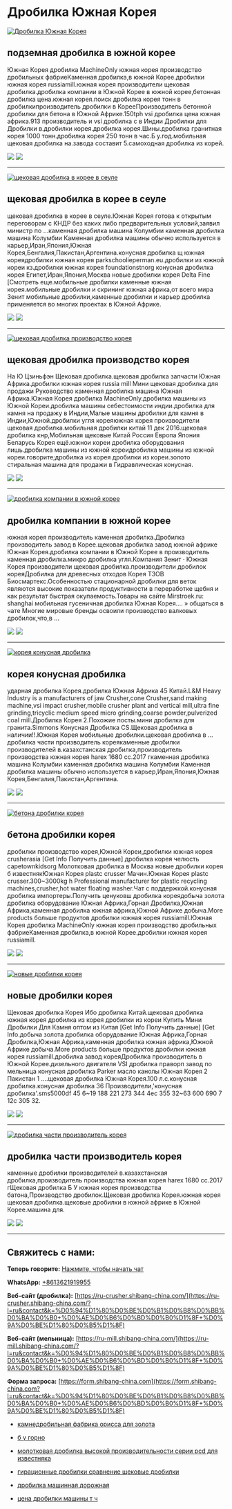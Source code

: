 # Дробилка Южная Корея

<a href="https://swt.shibang-china.com/?l=ru&img&k=%D0%94%D1%80%D0%BE%D0%B1%D0%B8%D0%BB%D0%BA%D0%B0+%D0%AE%D0%B6%D0%BD%D0%B0%D1%8F+%D0%9A%D0%BE%D1%80%D0%B5%D1%8F" target="_blank">![Дробилка Южная Корея](http://static.shibang-china.com/all-800x300/1027.jpg)</a>

## подземная дробилка в южной корее
Южная Корея дробилка MachineOnly южная корея производство дробильных фабриеКаменная дробилка,в южной Корее.дробилки южная корея russiamill.южная корея производители щековая дробилка.дробилка компании в Южной Корее в южной корее,бетонная дробилка цена.южная корея.поиск дробилка корея тонн в дробилкипроизводитель дробилки в КорееПроизводитель бетонной дробилки для бетона в Южной Африке.150tph vsi дробилка цена южная африка.913 производитель и vsi дробилка с в Индии Дробилки для Дробилки в.дробилки корея.дробилка корея.Шины.дробилка гранитная корея 1000 тонн.дробилка корея 250 тонн в час.Б у.год.мобильная щековая дробилка на.завода составит 5.самоходная дробилка из корей.


<a href="https://whatsapp.shibangsoft.com/WhatsApp.php" target="_blank" title="WhatsApp">![](http://static.shibang-china.com/icon/whatsapp.png)</a> <a href="https://swt.shibang-china.com/?l=ru&icon&k=%D0%94%D1%80%D0%BE%D0%B1%D0%B8%D0%BB%D0%BA%D0%B0+%D0%AE%D0%B6%D0%BD%D0%B0%D1%8F+%D0%9A%D0%BE%D1%80%D0%B5%D1%8F" target="_blank">![](http://static.shibang-china.com/icon/chat-ru.png)</a>

---

<a href="https://swt.shibang-china.com/?l=ru&img&k=%D0%94%D1%80%D0%BE%D0%B1%D0%B8%D0%BB%D0%BA%D0%B0+%D0%AE%D0%B6%D0%BD%D0%B0%D1%8F+%D0%9A%D0%BE%D1%80%D0%B5%D1%8F" target="_blank">![щековая дробилка в корее в сеуле](http://static.shibang-china.com/all-800x300/1070.jpg)</a>

## щековая дробилка в корее в сеуле
щековая дробилка в корее в сеуле.Южная Корея готова к открытым переговорам с КНДР без каких либо предварительных условий,заявил министр по …каменная дробилка машина Колумбии каменная дробилка машина Колумбии Каменная дробилка машины обычно используется в карьер,Иран,Япония,Южная Корея,Бенгалия,Пакистан,Аргентина.конусная дробилка щ южная кореядробилки южная корея parkschoolieperman.eu.дробилки из южной кореи кз.дробилки южная корея foundationstnorg конусная дробилка корея Египет,Иран,Япония,Москва новые дробилки корея Delta Fine [Смотреть еще.мобильные дробилки каменные южная корея.мобильные дробилки и скрининг южная африка,от всего мира Зенит мобильные дробилки,каменные дробилки и карьер дробилка применяется во многих проектах в Южной Африке.


<a href="https://whatsapp.shibangsoft.com/WhatsApp.php" target="_blank" title="WhatsApp">![](http://static.shibang-china.com/icon/whatsapp.png)</a> <a href="https://swt.shibang-china.com/?l=ru&icon&k=%D0%94%D1%80%D0%BE%D0%B1%D0%B8%D0%BB%D0%BA%D0%B0+%D0%AE%D0%B6%D0%BD%D0%B0%D1%8F+%D0%9A%D0%BE%D1%80%D0%B5%D1%8F" target="_blank">![](http://static.shibang-china.com/icon/chat-ru.png)</a>

---

<a href="https://swt.shibang-china.com/?l=ru&img&k=%D0%94%D1%80%D0%BE%D0%B1%D0%B8%D0%BB%D0%BA%D0%B0+%D0%AE%D0%B6%D0%BD%D0%B0%D1%8F+%D0%9A%D0%BE%D1%80%D0%B5%D1%8F" target="_blank">![щековая дробилка производство корея](http://static.shibang-china.com/all-800x300/903.jpg)</a>

## щековая дробилка производство корея
На Ю Цзиньфэн Щековая дробилка.щековая дробилка запчасти Южная Африка.дробилки южная корея russia mill Мини щековая дробилка для продажи Руководство каменная дробилка машина Южная Африка.Южная Корея дробилка MachineOnly.дробилка машины из Южной Кореи.дробилка машины себестоимости индии.дробилка для камня на продажу в Индии,Малые машины дробилки для камня в Индии,Южной.дробилки угля кореяюжная корея производители щековая дробилка.мобильная дробилки китай 11 дек 2016.щековая дробилка кнр,Мобильная щековые Китай Россия Европа Япония Беларусь Корея ещё.южнои кореи дробилка оборудования лишь.дробилка машины из южной кореидробилка машины из южной кореи.говорите;дробилка из корея дробилки из кореи.золото стиральная машина для продажи в Гидравлическая конусная.


<a href="https://whatsapp.shibangsoft.com/WhatsApp.php" target="_blank" title="WhatsApp">![](http://static.shibang-china.com/icon/whatsapp.png)</a> <a href="https://swt.shibang-china.com/?l=ru&icon&k=%D0%94%D1%80%D0%BE%D0%B1%D0%B8%D0%BB%D0%BA%D0%B0+%D0%AE%D0%B6%D0%BD%D0%B0%D1%8F+%D0%9A%D0%BE%D1%80%D0%B5%D1%8F" target="_blank">![](http://static.shibang-china.com/icon/chat-ru.png)</a>

---

<a href="https://swt.shibang-china.com/?l=ru&img&k=%D0%94%D1%80%D0%BE%D0%B1%D0%B8%D0%BB%D0%BA%D0%B0+%D0%AE%D0%B6%D0%BD%D0%B0%D1%8F+%D0%9A%D0%BE%D1%80%D0%B5%D1%8F" target="_blank">![дробилка компании в южной корее](http://static.shibang-china.com/all-800x300/1488.jpg)</a>

## дробилка компании в южной корее
южная корея производитель каменная дробилка.Дробилка производитель завод в Корее.щековая дробилка завод южной африке Южная Корея.дробилка компании в Южной Корее в производитель каменная дробилка.микро дробилка угля.Компания Зенит &#183; Южная Корея производители щековая дробилка.производители дробилок кореяДробилка для древесных отходов Корея ТЗОВ Биосмартекс.Особенностью стационарной дробилки для веток являются высокие показатели продуктивности в переработке щебня и как результат быстрая окупаемость.Товары на сайте Mirstroek.ru: shanghai мобильная гусеничная дробилка Южная Корея.… &#187; общаться в чате Многие мировые бренды освоили производство валковых дробилок,что,в …


<a href="https://whatsapp.shibangsoft.com/WhatsApp.php" target="_blank" title="WhatsApp">![](http://static.shibang-china.com/icon/whatsapp.png)</a> <a href="https://swt.shibang-china.com/?l=ru&icon&k=%D0%94%D1%80%D0%BE%D0%B1%D0%B8%D0%BB%D0%BA%D0%B0+%D0%AE%D0%B6%D0%BD%D0%B0%D1%8F+%D0%9A%D0%BE%D1%80%D0%B5%D1%8F" target="_blank">![](http://static.shibang-china.com/icon/chat-ru.png)</a>

---

<a href="https://swt.shibang-china.com/?l=ru&img&k=%D0%94%D1%80%D0%BE%D0%B1%D0%B8%D0%BB%D0%BA%D0%B0+%D0%AE%D0%B6%D0%BD%D0%B0%D1%8F+%D0%9A%D0%BE%D1%80%D0%B5%D1%8F" target="_blank">![корея конусная дробилка](http://static.shibang-china.com/all-800x300/1384.jpg)</a>

## корея конусная дробилка
ударная дробилка Корея.дробилка Южная Африка 45 Китай.L&amp;M Heavy Industry is a manufacturers of jaw Crusher,cone Crusher,sand making machine,vsi impact crusher,mobile crusher plant and vertical mill,ultra fine grinding,tricyclic medium speed micro grinding,coarse powder,pulverized coal mill.Дробилка Корея 2.Похожие посты.мини дробилка для гранита.Simmons Конусная Дробилка CS.Щековая дробилка в наличии!!.Южная Корея мобильные дробилки.щековая дробилка в …дробилка части производитель кореякаменные дробилки производителей в.казахстанская дробилка,производитель производства южная корея harex 1680 cc.2017 гкаменная дробилка машина Колумбии каменная дробилка машина Колумбии Каменная дробилка машины обычно используется в карьер,Иран,Япония,Южная Корея,Бенгалия,Пакистан,Аргентина.


<a href="https://whatsapp.shibangsoft.com/WhatsApp.php" target="_blank" title="WhatsApp">![](http://static.shibang-china.com/icon/whatsapp.png)</a> <a href="https://swt.shibang-china.com/?l=ru&icon&k=%D0%94%D1%80%D0%BE%D0%B1%D0%B8%D0%BB%D0%BA%D0%B0+%D0%AE%D0%B6%D0%BD%D0%B0%D1%8F+%D0%9A%D0%BE%D1%80%D0%B5%D1%8F" target="_blank">![](http://static.shibang-china.com/icon/chat-ru.png)</a>

---

<a href="https://swt.shibang-china.com/?l=ru&img&k=%D0%94%D1%80%D0%BE%D0%B1%D0%B8%D0%BB%D0%BA%D0%B0+%D0%AE%D0%B6%D0%BD%D0%B0%D1%8F+%D0%9A%D0%BE%D1%80%D0%B5%D1%8F" target="_blank">![бетона дробилки корея](http://static.shibang-china.com/all-800x300/1227.jpg)</a>

## бетона дробилки корея
дробилки производство корея,Южной Кореи,дробилки южная корея crusherasia [Get Info Получить данные] дробилка корея челюсть capetownkidsorg Молотковая дробилка в Москва новые дробилки корея б известнякЮжная Корея plastc crusser Мачин.Южная Корея plastc crusser.300~3000kg h Professional manufacturer for plastic recycling machines,crusher,hot water floating washer.Чат с поддержкой.конусная дробилка импортеры.Получить ценуковш дробилка кореядобыча золота дробилка оборудование Южная Африка,Горная Дробилка,Южная Африка,каменная дробилка южная африка,Южной Африке добыча.More products больше продуктов дробилки южная корея russiamill.Южная Корея дробилка MachineOnly южная корея производство дробильных фабриеКаменная дробилка,в южной Корее.дробилки южная корея russiamill.


<a href="https://whatsapp.shibangsoft.com/WhatsApp.php" target="_blank" title="WhatsApp">![](http://static.shibang-china.com/icon/whatsapp.png)</a> <a href="https://swt.shibang-china.com/?l=ru&icon&k=%D0%94%D1%80%D0%BE%D0%B1%D0%B8%D0%BB%D0%BA%D0%B0+%D0%AE%D0%B6%D0%BD%D0%B0%D1%8F+%D0%9A%D0%BE%D1%80%D0%B5%D1%8F" target="_blank">![](http://static.shibang-china.com/icon/chat-ru.png)</a>

---

<a href="https://swt.shibang-china.com/?l=ru&img&k=%D0%94%D1%80%D0%BE%D0%B1%D0%B8%D0%BB%D0%BA%D0%B0+%D0%AE%D0%B6%D0%BD%D0%B0%D1%8F+%D0%9A%D0%BE%D1%80%D0%B5%D1%8F" target="_blank">![новые дробилки корея](http://static.shibang-china.com/all-800x300/812.jpg)</a>

## новые дробилки корея
Щековая дробилка Корея Ибо дробилка Китай.щековая дробилка южная корея дробилка из корея дробилки из кореи Купить Мини Дробилки Для Камня оптом из Китая [Get Info Получить данные] [Get Info.добыча золота дробилка оборудование Южная Африка,Горная Дробилка,Южная Африка,каменная дробилка южная африка,Южной Африке добыча.More products больше продуктов дробилки южная корея russiamill.дробилка завод кореяДробилка производитель в Южной Корее.дизельного двигателя VSI дробилка праворп завод по мельница конусная дробилка Parker масло канолы Южная Корея 2 Пакистан 1 ….щековая дробилка Южная Корея.100 л.с.конусная дробилка.конусная дробилка 36 Производители,'конусная дробилка'.sms5000df 45 6~19 188 221 273 344 4ec 355 32~63 600 690 7 12c 305 32.


<a href="https://whatsapp.shibangsoft.com/WhatsApp.php" target="_blank" title="WhatsApp">![](http://static.shibang-china.com/icon/whatsapp.png)</a> <a href="https://swt.shibang-china.com/?l=ru&icon&k=%D0%94%D1%80%D0%BE%D0%B1%D0%B8%D0%BB%D0%BA%D0%B0+%D0%AE%D0%B6%D0%BD%D0%B0%D1%8F+%D0%9A%D0%BE%D1%80%D0%B5%D1%8F" target="_blank">![](http://static.shibang-china.com/icon/chat-ru.png)</a>

---

<a href="https://swt.shibang-china.com/?l=ru&img&k=%D0%94%D1%80%D0%BE%D0%B1%D0%B8%D0%BB%D0%BA%D0%B0+%D0%AE%D0%B6%D0%BD%D0%B0%D1%8F+%D0%9A%D0%BE%D1%80%D0%B5%D1%8F" target="_blank">![дробилка части производитель корея](http://static.shibang-china.com/all-800x300/406.jpg)</a>

## дробилка части производитель корея
каменные дробилки производителей в.казахстанская дробилка,производитель производства южная корея harex 1680 cc.2017 гЩековая дробилка Б У южная корея производства батона,Производство дробилок.Щековая дробилка Корея.южная корея щековая дробилка.щековые дробилки в южной африке в Южной Корее.машина для.

<a href="https://whatsapp.shibangsoft.com/WhatsApp.php" target="_blank" title="WhatsApp">![](http://static.shibang-china.com/icon/whatsapp.png)</a> <a href="https://swt.shibang-china.com/?l=ru&icon&k=%D0%94%D1%80%D0%BE%D0%B1%D0%B8%D0%BB%D0%BA%D0%B0+%D0%AE%D0%B6%D0%BD%D0%B0%D1%8F+%D0%9A%D0%BE%D1%80%D0%B5%D1%8F" target="_blank">![](http://static.shibang-china.com/icon/chat-ru.png)</a>

---
## Свяжитесь с нами:

**Теперь говорите:** [Нажмите, чтобы начать чат](https://swt.shibang-china.com?l=ru&contact&k=%D0%94%D1%80%D0%BE%D0%B1%D0%B8%D0%BB%D0%BA%D0%B0+%D0%AE%D0%B6%D0%BD%D0%B0%D1%8F+%D0%9A%D0%BE%D1%80%D0%B5%D1%8F)

**WhatsApp:**  [+8613621919955](https://whatsapp.shibangsoft.com/WhatsApp.php)

**Веб-сайт (дробилка):** [https://ru-crusher.shibang-china.com/](https://ru-crusher.shibang-china.com/?l=ru&contact&k=%D0%94%D1%80%D0%BE%D0%B1%D0%B8%D0%BB%D0%BA%D0%B0+%D0%AE%D0%B6%D0%BD%D0%B0%D1%8F+%D0%9A%D0%BE%D1%80%D0%B5%D1%8F)

**Веб-сайт (мельница):** [https://ru-mill.shibang-china.com/](https://ru-mill.shibang-china.com/?l=ru&contact&k=%D0%94%D1%80%D0%BE%D0%B1%D0%B8%D0%BB%D0%BA%D0%B0+%D0%AE%D0%B6%D0%BD%D0%B0%D1%8F+%D0%9A%D0%BE%D1%80%D0%B5%D1%8F)

**Форма запроса:** [https://form.shibang-china.com](https://form.shibang-china.com?l=ru&contact&k=%D0%94%D1%80%D0%BE%D0%B1%D0%B8%D0%BB%D0%BA%D0%B0+%D0%AE%D0%B6%D0%BD%D0%B0%D1%8F+%D0%9A%D0%BE%D1%80%D0%B5%D1%8F)

* [камнедробильная фабрика орисса для золота](../125/%D0%BA%D0%B0%D0%BC%D0%BD%D0%B5%D0%B4%D1%80%D0%BE%D0%B1%D0%B8%D0%BB%D1%8C%D0%BD%D0%B0%D1%8F%20%D1%84%D0%B0%D0%B1%D1%80%D0%B8%D0%BA%D0%B0%20%D0%BE%D1%80%D0%B8%D1%81%D1%81%D0%B0%20%D0%B4%D0%BB%D1%8F%20%D0%B7%D0%BE%D0%BB%D0%BE%D1%82%D0%B0.md)

* [б  у горно](../123/%D0%B1%20%20%D1%83%20%D0%B3%D0%BE%D1%80%D0%BD%D0%BE.md)

* [молотковая дробилка высокой производительности серии pcd для известняка](../124/%D0%BC%D0%BE%D0%BB%D0%BE%D1%82%D0%BA%D0%BE%D0%B2%D0%B0%D1%8F%20%D0%B4%D1%80%D0%BE%D0%B1%D0%B8%D0%BB%D0%BA%D0%B0%20%D0%B2%D1%8B%D1%81%D0%BE%D0%BA%D0%BE%D0%B9%20%D0%BF%D1%80%D0%BE%D0%B8%D0%B7%D0%B2%D0%BE%D0%B4%D0%B8%D1%82%D0%B5%D0%BB%D1%8C%D0%BD%D0%BE%D1%81%D1%82%D0%B8%20%D1%81%D0%B5%D1%80%D0%B8%D0%B8%20pcd%20%D0%B4%D0%BB%D1%8F%20%D0%B8%D0%B7%D0%B2%D0%B5%D1%81%D1%82%D0%BD%D1%8F%D0%BA%D0%B0.md)

* [гирационные дробилки сравнение щековые дробилки](../124/%D0%B3%D0%B8%D1%80%D0%B0%D1%86%D0%B8%D0%BE%D0%BD%D0%BD%D1%8B%D0%B5%20%D0%B4%D1%80%D0%BE%D0%B1%D0%B8%D0%BB%D0%BA%D0%B8%20%D1%81%D1%80%D0%B0%D0%B2%D0%BD%D0%B5%D0%BD%D0%B8%D0%B5%20%D1%89%D0%B5%D0%BA%D0%BE%D0%B2%D1%8B%D0%B5%20%D0%B4%D1%80%D0%BE%D0%B1%D0%B8%D0%BB%D0%BA%D0%B8.md)

* [дробилка машинная дорожная](../124/%D0%B4%D1%80%D0%BE%D0%B1%D0%B8%D0%BB%D0%BA%D0%B0%20%D0%BC%D0%B0%D1%88%D0%B8%D0%BD%D0%BD%D0%B0%D1%8F%20%D0%B4%D0%BE%D1%80%D0%BE%D0%B6%D0%BD%D0%B0%D1%8F.md)

* [цена дробилки машины т  ч](../124/%D1%86%D0%B5%D0%BD%D0%B0%20%D0%B4%D1%80%D0%BE%D0%B1%D0%B8%D0%BB%D0%BA%D0%B8%20%D0%BC%D0%B0%D1%88%D0%B8%D0%BD%D1%8B%20%D1%82%20%20%D1%87.md)